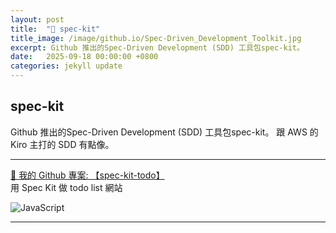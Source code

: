 ```yaml
---
layout: post
title:  "🔗 spec-kit"
title_image: /image/github.io/Spec-Driven_Development_Toolkit.jpg
excerpt: Github 推出的Spec-Driven Development (SDD) 工具包spec-kit。
date:   2025-09-18 00:00:00 +0800
categories: jekyll update
---
```


## spec-kit
Github 推出的Spec-Driven Development (SDD) 工具包spec-kit。
跟 AWS 的 Kiro 主打的 SDD 有點像。

---

[🔗 我的 Github 專案: 【spec-kit-todo】](https://github.com/chiisen/spec-kit-todo)  
用 Spec Kit 做 todo list 網站

  
<!-- Icon 圖片網址可以參考: https://github.com/Ileriayo/markdown-badges -->
![JavaScript](https://img.shields.io/badge/javascript-%23323330.svg?style=for-the-badge&logo=javascript&logoColor=%23F7DF1E)

---